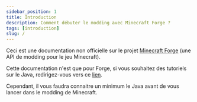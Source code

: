 ```yaml
---
sidebar_position: 1
title: Introduction
description: Comment débuter le modding avec Minecraft Forge ?
tags: [introduction]
slug: /
---
```


Ceci est une documentation non officielle sur le projet [Minecraft Forge](http://minecraftforge.net/) (une API de modding pour le jeu Minecraft).

Cette documentation n'est que pour Forge, si vous souhaitez des tutoriels sur le Java, redirigez-vous vers ce [lien](https://www.learndev.info/fr#java).

Cependant, il vous faudra connaitre un minimum le Java avant de vous lancer dans le modding de Minecraft.

